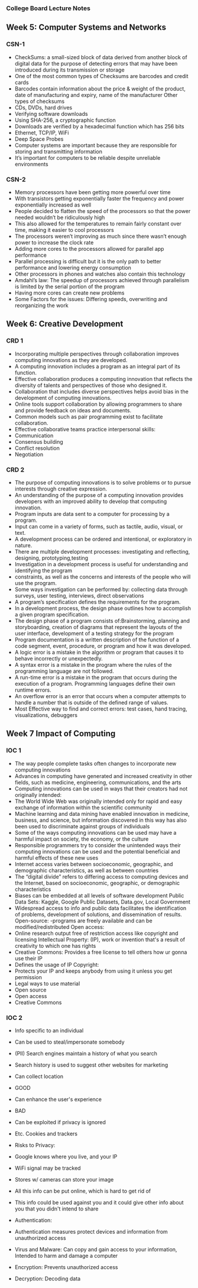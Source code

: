 ### College Board Lecture Notes

## Week 5: Computer Systems and Networks
### CSN-1
- CheckSums: a small-sized block of data derived from another block of digital data for the purpose of detecting errors that may have been introduced during its transmission or storage
- One of the most common types of Checksums are barcodes and credit cards
- Barcodes contain information about the price & weight of the product, date of manufacturing and expiry, name of the manufacturer 
Other types of checksums
- CDs, DVDs, hard drives
- Verifying software downloads 
- Using SHA-256, a cryptographic function
- Downloads are verified by a hexadecimal function which has 256 bits
- Ethernet, TCP/IP, WiFi
- Deep Space Probes
- Computer systems are important because they are responsible for storing and transmitting information 
- It’s important for computers to be reliable despite unreliable environments

### CSN-2
- Memory processors have been getting more powerful over time
- With transistors getting exponentially faster the frequency and power exponentially increased as well
- People decided to flatten the speed of the processors so that the power needed wouldn’t be ridiculously high 
- This also allowed for the temperatures to remain fairly constant over time, making it easier to cool processors
- The processors weren’t improving as much since there wasn’t enough power to increase the clock rate
- Adding more cores to the processors allowed for parallel app performance
- Parallel processing is difficult but it is the only path to better performance and lowering energy consumption 
- Other processors in phones and watches also contain this technology 
- Amdahl’s law: The speedup of processors achieved through parallelism is limited by the serial portion of the program 
- Having more cores can create new problems 
- Some Factors for the issues: Differing speeds, overwriting and reorganizing the work 

## Week 6: Creative Development 
### CRD 1
- Incorporating multiple perspectives through collaboration improves computing innovations as they are developed.
- A computing innovation includes a program as an integral part of its function.
 - Effective collaboration produces a computing innovation that reflects the diversity of talents and perspectives of those who designed it.
 - Collaboration that includes diverse perspectives helps avoid bias in the development of computing innovations.
 - Online tools support collaboration by allowing programmers to share and provide feedback on ideas and documents.
 - Common models such as pair programming exist to facilitate collaboration.
 - Effective collaborative teams practice interpersonal skills:
- Communication
- Consensus building
- Conflict resolution
- Negotiation

### CRD 2

- The purpose of computing innovations is to solve problems or to pursue interests through creative expression.
- An understanding of the purpose of a computing innovation provides developers with an improved ability to develop that computing innovation.
- Program inputs are data sent to a computer for processing by a program.
- Input can come in a variety of forms, such as tactile, audio, visual, or text.
- A development process can be ordered and intentional, or exploratory in nature.
- There are multiple development processes: investigating and reflecting, designing, prototyping,testing
- Investigation in a development process is useful for understanding and identifying the program
- constraints, as well as the concerns and interests of the people who will use the program.
-  Some ways investigation can be performed by: collecting data through surveys, user testing, interviews, direct observations
 - A program’s specification defines the requirements for the program.
 - In a development process, the design phase outlines how to accomplish a given program specification.
- The design phase of a program consists of:Brainstorming, planning and storyboarding, creation of diagrams that represent the layouts of the user interface, development of a testing strategy for the program
- Program documentation is a written description of the function of a code segment, event, procedure, or program and how it was developed.
- A logic error is a mistake in the algorithm or program that causes it to behave incorrectly or unexpectedly.
- A syntax error is a mistake in the program where the rules of the programming language are not followed.
- A run-time error is a mistake in the program that occurs during the execution of a program. Programming languages define their own runtime errors.
- An overflow error is an error that occurs when a computer attempts to handle a number that is outside of the defined range of values.
- Most Effective way to find and correct errors: test cases, hand tracing, visualizations, debuggers

## Week 7 Impact of Computing

### IOC 1

- The way people complete tasks often changes to incorporate new computing innovations
- Advances in computing have generated and increased creativity in other fields, such as medicine, engineering, communications, and the arts
- Computing innovations can be used in ways that their creators had not originally intended:
- The World Wide Web was originally intended only for rapid and easy exchange of information within the scientific community
- Machine learning and data mining have enabled innovation in medicine, business, and science, but information discovered in this way has also been used to discriminate against groups of individuals
- Some of the ways computing innovations can be used may have a harmful impact on society, the economy, or the culture
- Responsible programmers try to consider the unintended ways their computing innovations can be used and the potential beneficial and harmful effects of these new uses
- Internet access varies between socioeconomic, geographic, and demographic characteristics, as well as between countries
- The “digital divide” refers to differing access to computing devices and the Internet, based on socioeconomic, geographic, or demographic characteristics
- Biases can be embedded at all levels of software development
Public Data Sets: Kaggle, Google Public Datasets, Data.gov, Local Government
- Widespread access to info and public data facilitates the identification of problems, development of solutions, and dissemination of results.
Open-source:
-programs are freely available and can be modified/redistributed
Open access:
- Online research output free of restriction access like copyright and licensing
Intellectual Property: (IP), work or invention that's a result of creativity to which one has rights
- Creative Commons: Provides a free license to tell others how ur gonna use their IP
- Defines the usage of IP
Copyright: 
- Protects your IP and keeps anybody from using it unless you get permission
- Legal ways to use material
- Open source
- Open access
- Creative Commons

### IOC 2

- Info specific to an individual
- Can be used to steal/impersonate somebody
- (PII) Search engines maintain a history of what you search
- Search history is used to suggest other websites for marketing
- Can collect location
- GOOD
- Can enhance the user's experience
- BAD
- Can be exploited if privacy is ignored
- Etc. Cookies and trackers
- Risks to Privacy:

- Google knows where you live, and your IP
- WiFi signal may be tracked
- Stores w/ cameras can store your image
- All this info can be put online, which is hard to get rid of
- This info could be used against you and it could give other info about you that you didn't intend to share
- Authentication:
- Authentication measures protect devices and information from unauthorized access
- Virus and Malware: Can copy and gain access to your information, Intended to harm and damage a computer
- Encryption: Prevents unauthorized access
- Decryption: Decoding data
